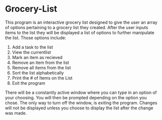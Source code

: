 # Grocery-List

This program is an interactive grocery list designed to give the user an array of options pertaining to a grocery list they created.
After the user inputs items to the list they will be displayed a list of options to further manipulate the list. Those options include:

1. Add a task to the list 
2. View the currentlist 
3. Mark an item as recieved 
4. Remove an item from the list 
5. Remove all items from the list
6. Sort the list alphabetically
7. Print the # of Items on the List
8. Exit the program

There will be a constantly active window where you can type in an option of your choosing. You will then be prompted depending on the option you chose.
The only way to turn off the window, is exiting the program.
Changes will not be displayed unless you choose to display the list after the change was made.
